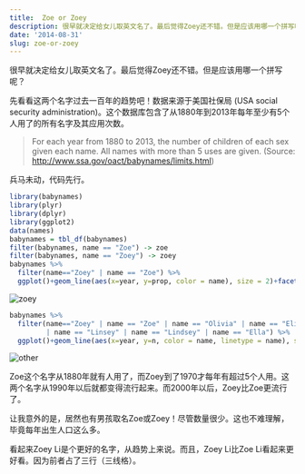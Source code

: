 ```yaml
---
title:  Zoe or Zoey
description: 很早就决定给女儿取英文名了。最后觉得Zoey还不错。但是应该用哪一个拼写呢？
date: '2014-08-31'
slug: zoe-or-zoey
---
```


很早就决定给女儿取英文名了。最后觉得Zoey还不错。但是应该用哪一个拼写呢？

先看看这两个名字过去一百年的趋势吧！数据来源于美国社保局 (USA social security administration)。这个数据库包含了从1880年到2013年每年至少有5个人用了的所有名字及其应用次数。

>For each year from 1880 to 2013, the number of children of each sex given each name. All names with more than 5 uses are given. (Source: http://www.ssa.gov/oact/babynames/limits.html)

兵马未动，代码先行。

```r
library(babynames)
library(plyr)
library(dplyr)
library(ggplot2)
data(names)
babynames = tbl_df(babynames)
filter(babynames, name == "Zoe") -> zoe
filter(babynames, name == "Zoey") -> zoey
babynames %>%
  filter(name=="Zoey" | name == "Zoe") %>%
  ggplot()+geom_line(aes(x=year, y=prop, color = name), size = 2)+facet_wrap(~sex)
```

![zoey](https://i.imgur.com/V1I4sGX.png)

```r
babynames %>%
  filter(name=="Zoey" | name == "Zoe" | name == "Olivia" | name == "Elisha" 
         | name == "Linsey" | name == "Lindsey" | name == "Ella") %>%
  ggplot()+geom_line(aes(x=year, y=n, color = name, linetype = name), size = 2)+facet_wrap(~sex)
```

![other](https://i.imgur.com/qt8618s.png)

Zoe这个名字从1880年就有人用了，而Zoey到了1970才每年有超过5个人用。这两个名字从1990年以后就都变得流行起来。而2000年以后，Zoey比Zoe更流行了。

让我意外的是，居然也有男孩取名Zoe或Zoey！尽管数量很少。这也不难理解，毕竟每年出生人口这么多。

看起来Zoey Li是个更好的名字，从趋势上来说。而且，Zoey Li比Zoe Li看起来更好看。因为前者占了三行（三线格）。
